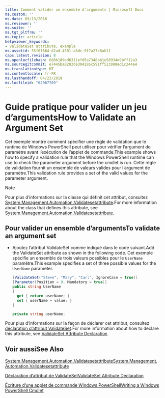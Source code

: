 ```yaml
---
title: Comment valider un ensemble d’arguments | Microsoft Docs
ms.custom: ''
ms.date: 09/13/2016
ms.reviewer: ''
ms.suite: ''
ms.tgt_pltfrm: ''
ms.topic: article
helpviewer_keywords:
- ValidateSet attribute, example
ms.assetid: 55f0f664-d2ad-4501-a3dc-9f7a27c8ab11
caps.latest.revision: 8
ms.openlocfilehash: 6d8b189ed6311efd5a7348ab1e58934e9bff12a3
ms.sourcegitcommit: e7445ba8203da304286c591ff513900ad1c244a4
ms.translationtype: MT
ms.contentlocale: fr-FR
ms.lasthandoff: 04/23/2019
ms.locfileid: "62067709"
---
```

# <a name="how-to-validate-an-argument-set"></a><span data-ttu-id="5da06-102">Guide pratique pour valider un jeu d’arguments</span><span class="sxs-lookup"><span data-stu-id="5da06-102">How to Validate an Argument Set</span></span>

<span data-ttu-id="5da06-103">Cet exemple montre comment spécifier une règle de validation que le runtime de Windows PowerShell peut utiliser pour vérifier l’argument de paramètre avant l’exécution de l’applet de commande.</span><span class="sxs-lookup"><span data-stu-id="5da06-103">This example shows how to specify a validation rule that the Windows PowerShell runtime can use to check the parameter argument before the cmdlet is run.</span></span> <span data-ttu-id="5da06-104">Cette règle de validation fournit un ensemble de valeurs valides pour l’argument de paramètre.</span><span class="sxs-lookup"><span data-stu-id="5da06-104">This validation rule provides a set of the valid values for the parameter argument.</span></span>

> [!NOTE]
> <span data-ttu-id="5da06-105">Pour plus d’informations sur la classe qui définit cet attribut, consultez [System.Management.Automation.Validatesetattribute](/dotnet/api/System.Management.Automation.ValidateSetAttribute).</span><span class="sxs-lookup"><span data-stu-id="5da06-105">For more information about the class that defines this attribute, see [System.Management.Automation.Validatesetattribute](/dotnet/api/System.Management.Automation.ValidateSetAttribute).</span></span>

## <a name="to-validate-an-argument-set"></a><span data-ttu-id="5da06-106">Pour valider un ensemble d’arguments</span><span class="sxs-lookup"><span data-stu-id="5da06-106">To validate an argument set</span></span>

- <span data-ttu-id="5da06-107">Ajoutez l’attribut ValidateSet comme indiqué dans le code suivant.</span><span class="sxs-lookup"><span data-stu-id="5da06-107">Add the ValidateSet attribute as shown in the following code.</span></span> <span data-ttu-id="5da06-108">Cet exemple spécifie un ensemble de trois valeurs possibles pour le `UserName` paramètre.</span><span class="sxs-lookup"><span data-stu-id="5da06-108">This example specifies a set of three possible values for the `UserName` parameter.</span></span>

    ```csharp
    [ValidateSet("Steve", "Mary", "Carl", IgnoreCase = true)]
    [Parameter(Position = 0, Mandatory = true)]
    public string UserName
    {
      get { return userName; }
      set { userName = value; }
    }

    private string userName;
    ```

<span data-ttu-id="5da06-109">Pour plus d’informations sur la façon de déclarer cet attribut, consultez [déclaration d’attribut ValidateSet](./validateset-attribute-declaration.md).</span><span class="sxs-lookup"><span data-stu-id="5da06-109">For more information about how to declare this attribute, see [ValidateSet Attribute Declaration](./validateset-attribute-declaration.md).</span></span>

## <a name="see-also"></a><span data-ttu-id="5da06-110">Voir aussi</span><span class="sxs-lookup"><span data-stu-id="5da06-110">See Also</span></span>

[<span data-ttu-id="5da06-111">System.Management.Automation.Validatesetattribute</span><span class="sxs-lookup"><span data-stu-id="5da06-111">System.Management.Automation.Validatesetattribute</span></span>](/dotnet/api/System.Management.Automation.ValidateSetAttribute)

[<span data-ttu-id="5da06-112">Déclaration d’attribut de ValidateSet</span><span class="sxs-lookup"><span data-stu-id="5da06-112">ValidateSet Attribute Declaration</span></span>](./validateset-attribute-declaration.md)

[<span data-ttu-id="5da06-113">Écriture d’une applet de commande Windows PowerShell</span><span class="sxs-lookup"><span data-stu-id="5da06-113">Writing a Windows PowerShell Cmdlet</span></span>](./writing-a-windows-powershell-cmdlet.md)
